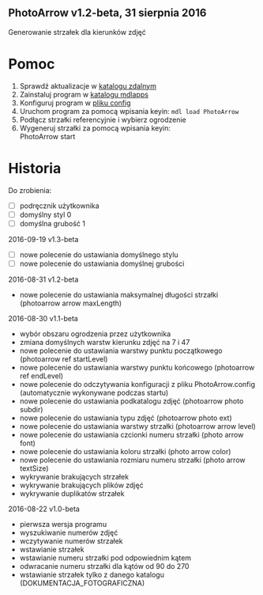 PhotoArrow v1.2-beta, 31 sierpnia 2016
---
Generowanie strzałek dla kierunków zdjęć

# Pomoc

1. Sprawdź aktualizacje w [katalogu zdalnym](z:/Profile/damian/Microstation/PhotoArrow/)
2. Zainstaluj program w [katalogu mdlapps]($MSDIR/mdlapps)
3. Konfiguruj program w [pliku config](PhotoArrow.config)
4. Uruchom program za pomocą wpisania keyin: `mdl load PhotoArrow`
5. Podłącz strzałki referencyjnie i wybierz ogrodzenie
6. Wygeneruj strzałki za pomocą wpisania keyin:  
    PhotoArrow start

# Historia

Do zrobienia:

- [ ] podręcznik użytkownika
- [ ] domyślny styl 0
- [ ] domyślna grubość 1

2016-09-19 v1.3-beta

* [ ] nowe polecenie do ustawiania domyślnego stylu
* [ ] nowe polecenie do ustawiania domyślnej grubości

2016-08-31 v1.2-beta

* nowe polecenie do ustawiania maksymalnej długości strzałki (photoarrow arrow maxLength)

2016-08-30 v1.1-beta

* wybór obszaru ogrodzenia przez użytkownika
* zmiana domyślnych warstw kierunku zdjęć na 7 i 47
* nowe polecenie do ustawiania warstwy punktu początkowego (photoarrow ref startLevel)
* nowe polecenie do ustawiania warstwy punktu końcowego (photoarrow ref endLevel)
* nowe polecenie do odczytywania konfiguracji z pliku PhotoArrow.config (automatycznie wykonywane podczas startu)
* nowe polecenie do ustawiania podkatalogu zdjęć (photoarrow photo subdir)
* nowe polecenie do ustawiania typu zdjęć (photoarrow photo ext)
* nowe polecenie do ustawiania warstwy strzałki (photoarrow arrow level)
* nowe polecenie do ustawiania czcionki numeru strzałki (photo arrow font)
* nowe polecenie do ustawiania koloru strzałki (photo arrow color)
* nowe polecenie do ustawiania rozmiaru numeru strzałki (photo arrow textSize)
* wykrywanie brakujących strzałek
* wykrywanie brakujących plików zdjęć
* wykrywanie duplikatów strzałek

2016-08-22 v1.0-beta

* pierwsza wersja programu
* wyszukiwanie numerów zdjęć
* wczytywanie numerów strzałek
* wstawianie strzałek
* wstawianie numeru strzałki pod odpowiednim kątem
* odwracanie numeru strzałki dla kątów od 90 do 270
* wstawianie strzałek tylko z danego katalogu (DOKUMENTACJA_FOTOGRAFICZNA)
